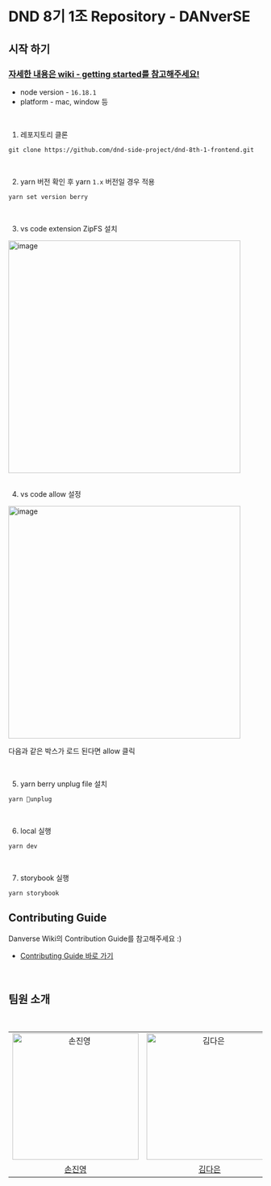 # DND 8기 1조 Repository - DANverSE

## 시작 하기

### [자세한 내용은 wiki - getting started를 참고해주세요!](https://github.com/dnd-side-project/dnd-8th-1-frontend/wiki/Getting-Started#-localhostpem-localhost-keypem-download)

- node version - `16.18.1`
- platform - mac, window 등

<br/>

1. 레포지토리 클론

```
git clone https://github.com/dnd-side-project/dnd-8th-1-frontend.git
```

<br/>

2. yarn 버전 확인 후 yarn `1.x` 버전일 경우 적용

```
yarn set version berry
```

<br/>

3. vs code extension ZipFS 설치

<img width="460" alt="image" src="https://user-images.githubusercontent.com/87177577/224735266-6ebae878-2d3b-4a6c-b3b7-f035093966a2.png"/>
<br/>
<br/>

4. vs code allow 설정

<img width="460" alt="image" src="https://user-images.githubusercontent.com/87177577/224741823-ec3ca481-8e2a-46f2-8756-a61057c21d4e.png">

다음과 같은 박스가 로드 된다면 allow 클릭

<br/>

5. yarn berry unplug file 설치

```
yarn unplug
```

<br/>

6. local 실행

```
yarn dev
```

<br/>

7. storybook 실행

```
yarn storybook
```

## Contributing Guide

Danverse Wiki의 Contribution Guide를 참고해주세요 :)

- [Contributing Guide 바로 가기](https://github.com/dnd-side-project/dnd-8th-1-frontend/wiki/Contributing-Guide)

<br/>

## 팀원 소개

<div align="center">
<br />
<table>
  <tr>
    <td align="center">
      <img src="https://user-images.githubusercontent.com/87177577/227233617-e82e8b31-fb49-40e7-857f-ea7a5310cf30.jpg" width="250px;" alt="손진영"/>
    </td>
    <td align="center">
      <img src="https://avatars.githubusercontent.com/u/74234333?v=4" width="250px;" alt="김다은"/>
    </td>
  </tr>
  <tr>    
    <td align="center">
      <a href="https://github.com/jinyoung234">
        <div>손진영</div>
      </a>
    </td>
    <td align="center">
      <a href="https://github.com/dar-jeeling">
        <div>김다은</div>
      </a>
    </td>
  </tr>
</table>
<br />
</div>

